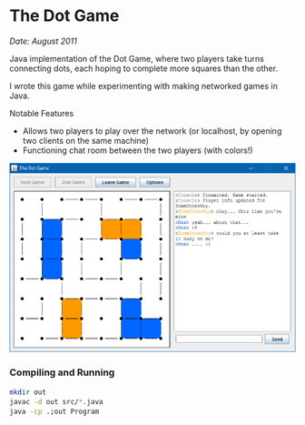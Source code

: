 # The Dot Game
*Date: August 2011*

Java implementation of the Dot Game, where two players take turns connecting dots, each hoping to complete more squares than the other.

I wrote this game while experimenting with making networked games in Java.

Notable Features
   * Allows two players to play over the network (or localhost, by opening two clients on the same machine)
   * Functioning chat room between the two players (with colors!)

![Screenshot](./screenshots/dot-game.png)

### Compiling and Running

```bash
mkdir out
javac -d out src/*.java
java -cp .;out Program
```
